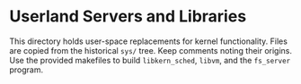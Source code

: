 # Userland Servers and Libraries

This directory holds user-space replacements for kernel functionality.
Files are copied from the historical `sys/` tree. Keep comments noting their origins.
Use the provided makefiles to build `libkern_sched`, `libvm`, and the `fs_server` program.
